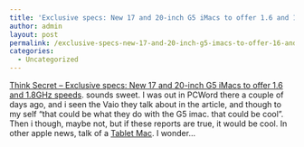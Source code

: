 ```yaml
---
title: 'Exclusive specs: New 17 and 20-inch G5 iMacs to offer 1.6 and 1.8GHz speeds'
author: admin
layout: post
permalink: /exclusive-specs-new-17-and-20-inch-g5-imacs-to-offer-16-and-18ghz-speeds/
categories:
  - Uncategorized
---
```

[Think Secret &#8211; Exclusive specs: New 17 and 20-inch G5 iMacs to offer 1.6 and 1.8GHz speeds][1]. sounds sweet. I was out in PCWord there a couple of days ago, and i seen the Vaio they talk about in the article, and though to my self &#8220;that could be what they do with the G5 imac. that could be cool&#8221;. Then i though, maybe not, but if these reports are true, it would be cool. In other apple news, talk of a [Tablet Mac][2]. I wonder&#8230;

 [1]: http://www.thinksecret.com/news/imacg5specs.html
 [2]: http://www.theregister.co.uk/2004/08/13/apple_tablet_mac/